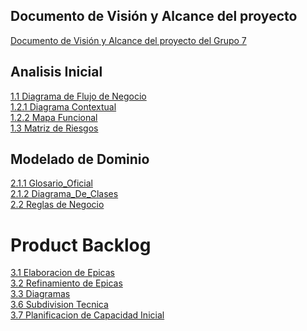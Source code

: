  ## Documento de Visión y Alcance del proyecto
[Documento de Visión y Alcance del proyecto del Grupo 7](https://github.com/user-attachments/files/19805795/DDS.GRUPO.7.VISION.Y.ALCANCE.DEL.PRODUCTO.pdf)

## Analisis Inicial
[1.1 Diagrama de Flujo de Negocio](./01%20-%20Analisis%20Inicial/1.1-Diagrama_de_flujo(v1.0).jpg) <br>
[1.2.1 Diagrama Contextual](./01%20-%20Analisis%20Inicial/1.2.1_diagrama_contextual(v1.0).png) <br>
[1.2.2 Mapa Funcional](./01%20-%20Analisis%20Inicial/1.2.2_mapa_funcional(v1.0).jpg) <br>
[1.3 Matriz de Riesgos](./01%20-%20Analisis%20Inicial/1.3-Matriz_de_Riesgos(v1.0).pdf) <br>

## Modelado de Dominio 
[2.1.1 Glosario_Oficial](./02%20-%20Modelado%20de%20Dominio/2.1.1-Glosario_Oficial(v1.0).pdf) <br>
[2.1.2 Diagrama_De_Clases](./02%20-%20Modelado%20de%20Dominio/2.1.2_Diagrama_De_Clases(v1.0).jpg) <br>
[2.2 Reglas de Negocio](./02%20-%20Modelado%20de%20Dominio/2.2_Definición_De_Reglas_De_Negocio(v1.0).pdf)

# Product Backlog
[3.1 Elaboracion de Epicas](./03%20-%20Product%20Backlog/3.1-Elaboración-De-Épicas.md)<br>
[3.2 Refinamiento de Epicas](./03%20-%20Product%20Backlog/3.2-Refinamiento-De-Épicas-En-Features.md) <br>
[3.3 Diagramas](./03%20-%20Product%20Backlog/3.3-Diagramas.pdf.pdf)<br>
[3.6 Subdivision Tecnica](./03%20-%20Product%20Backlog/3.6-Subdivision-Tecnica.md)<br>
[3.7 Planificacion de Capacidad Inicial](./03%20-%20Product%20Backlog/3.7-Planificacion-de-Capacidad-Inicial.md)<br>

